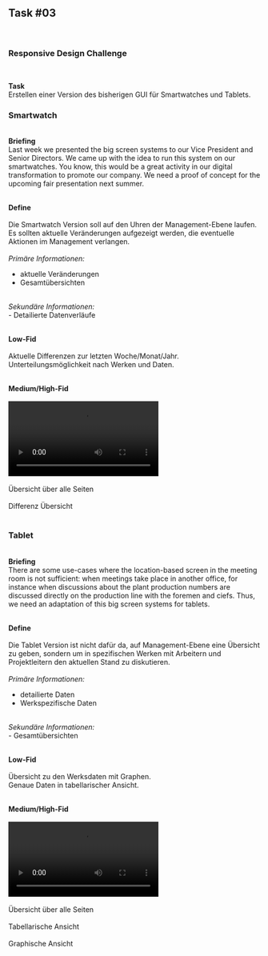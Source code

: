 ## Task #03
<br>
  <h3>Responsive Design Challenge</h3>
  <br>
  
  <b>Task</b>
  <br>
  Erstellen einer Version des bisherigen GUI für Smartwatches und Tablets.<br>
  
  <h3>Smartwatch</h3>
  <br>
  <b>Briefing</b>
  <br>
  Last week we presented the big screen systems to our Vice President and Senior Directors. 
  We came up with the idea to run this system on our smartwatches. 
  You know, this would be a great activity in our digital transformation to promote our company. 
  We need a proof of concept for the upcoming fair presentation next summer.
  <br>
  <br>
  
  <b>Define</b>
  <br>
  <br>
  Die Smartwatch Version soll auf den Uhren der Management-Ebene laufen.
  Es sollten aktuelle Veränderungen aufgezeigt werden, die eventuelle Aktionen im Management verlangen.<br>
  <br>
  <i>Primäre Informationen:</i>
  - aktuelle Veränderungen
  - Gesamtübersichten
  <br>
  <i>Sekundäre Informationen:</i><br>
  - Detailierte Datenverläufe
  <br>
  <br>
  
  <b>Low-Fid</b>
  <br>
  <br>
  <img src="Smartwatch.png" class="img-responsive" alt="">
  <br>
  Aktuelle Differenzen zur letzten Woche/Monat/Jahr.<br>
  Unterteilungsmöglichkeit nach Werken und Daten.<br>
  <br>
  
  <b>Medium/High-Fid</b>
  <br>
  <br>
  <video controls loop>
      <source src="SmartwatchProto.mp4" type="video/mp4">
  Ihr Browser kann dieses Video nicht wiedergeben.<br/>
  Sie können es <a href="SmartwatchProto.mp4">hier</a> abrufen.
  </video>
  <br>
  <br>
  Übersicht über alle Seiten<br>
  <img src="SmartwatchScreens.PNG" class="img-responsive" alt="">
  <br>
  <br>
  Differenz Übersicht<br>
  <img src="RR.png" class="img-responsive" alt="">
  <br>
  <br>
  <h3>Tablet</h3>
  <br>
  <b>Briefing</b>
  <br>
  There are some use-cases where the location-based screen in the meeting room is not sufficient: 
  when meetings take place in another office, 
  for instance when discussions about the plant production numbers are discussed directly on the production line with the foremen and ciefs. 
  Thus, we need an adaptation of this big screen systems for tablets.
  <br>
  <br>
  
  <b>Define</b>
  <br>
  <br>
  Die Tablet Version ist nicht dafür da, auf Management-Ebene eine Übersicht zu geben, 
  sondern um in spezifischen Werken mit Arbeitern und Projektleitern den aktuellen Stand zu diskutieren.<br>
  <br>
  <i>Primäre Informationen:</i>
  - detailierte Daten
  - Werkspezifische Daten
  <br>
  <i>Sekundäre Informationen:</i><br>
  - Gesamtübersichten
  <br>
  <br>
  
  <b>Low-Fid</b>
  <br>
  <br>
  <img src="Tablet.png" class="img-responsive" alt="">
  <br>
  Übersicht zu den Werksdaten mit Graphen.<br>
  Genaue Daten in tabellarischer Ansicht.<br>
  <br>
  
  <b>Medium/High-Fid</b>
  <br>
  <br>
  <video controls loop>
      <source src="TabletProto.mp4" type="video/mp4">
  Ihr Browser kann dieses Video nicht wiedergeben.<br/>
  Sie können es <a href="TabletProto.mp4">hier</a> abrufen.
  </video>
  <br>
  <br>
  Übersicht über alle Seiten<br>
  <img src="TabletScreens.PNG" class="img-responsive" alt="">
  <br>
  <br>
  Tabellarische Ansicht<br>
  <img src="Tables Plant A.png" class="img-responsive" alt="">
  <br>
  <br>
  Graphische Ansicht<br>
  <img src="RR Plant A.png" class="img-responsive" alt="">
